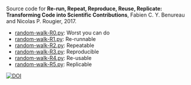 Source code for **Re-run, Repeat, Reproduce, Reuse, Replicate: Transforming Code into Scientific Contributions**, Fabien C. Y. Benureau and Nicolas P. Rougier, 2017.

* [random-walk-R0.py](random-walk-R0.py): Worst you can do
* [random-walk-R1.py](random-walk-R1.py): Re-runnable
* [random-walk-R2.py](random-walk-R2.py): Repeatable
* [random-walk-R3.py](random-walk-R3.py): Reproducible
* [random-walk-R4.py](random-walk-R4.py): Re-usable
* [random-walk-R5.py](random-walk-R5.py): Replicable

[![DOI](https://zenodo.org/badge/DOI/10.5281/zenodo.848217.svg)](https://doi.org/10.5281/zenodo.848217)
